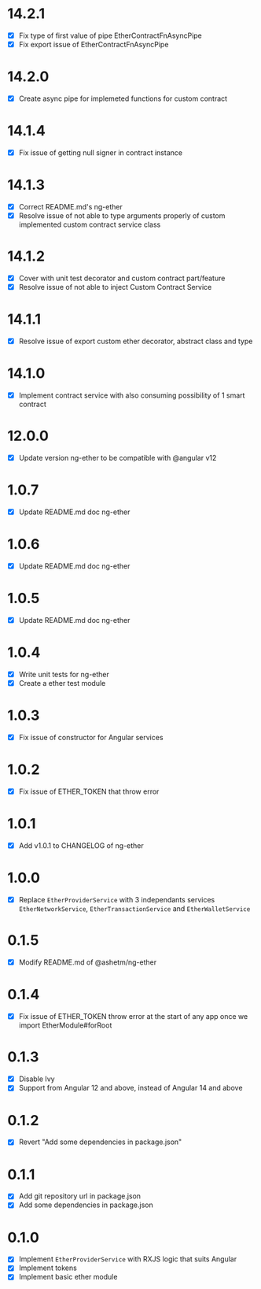 # 14.2.1

- [x] Fix type of first value of pipe EtherContractFnAsyncPipe
- [x] Fix export issue of EtherContractFnAsyncPipe

# 14.2.0

- [x] Create async pipe for implemeted functions for custom contract

# 14.1.4

- [x] Fix issue of getting null signer in contract instance

# 14.1.3

- [x] Correct README.md's ng-ether
- [x] Resolve issue of not able to type arguments properly of custom implemented custom contract service class

# 14.1.2

- [x] Cover with unit test decorator and custom contract part/feature
- [x] Resolve issue of not able to inject Custom Contract Service

# 14.1.1

- [x] Resolve issue of export custom ether decorator, abstract class and type

# 14.1.0

- [x] Implement contract service with also consuming possibility of 1 smart contract

# 12.0.0

- [x] Update version ng-ether to be compatible with @angular v12

# 1.0.7

- [x] Update README.md doc ng-ether

# 1.0.6

- [x] Update README.md doc ng-ether

# 1.0.5

- [x] Update README.md doc ng-ether

# 1.0.4

- [x] Write unit tests for ng-ether
- [x] Create a ether test module

# 1.0.3

- [x] Fix issue of constructor for Angular services

# 1.0.2

- [x] Fix issue of ETHER_TOKEN that throw error

# 1.0.1

- [x] Add v1.0.1 to CHANGELOG of ng-ether

# 1.0.0

- [x] Replace ``EtherProviderService`` with 3 independants services ``EtherNetworkService``, ``EtherTransactionService`` and ``EtherWalletService``

# 0.1.5

- [x] Modify README.md of @ashetm/ng-ether

# 0.1.4

- [x] Fix issue of ETHER_TOKEN throw error at the start of any app once we import EtherModule#forRoot

# 0.1.3

- [x] Disable Ivy
- [x] Support from Angular 12 and above, instead of Angular 14 and above

# 0.1.2

- [x] Revert "Add some dependencies in package.json"

# 0.1.1

- [x] Add git repository url in package.json
- [x] Add some dependencies in package.json

# 0.1.0

- [x] Implement `EtherProviderService` with RXJS logic that suits Angular
- [x] Implement tokens
- [x] Implement basic ether module
